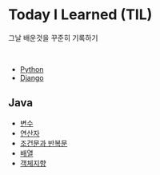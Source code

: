 # Today I Learned (TIL)

그날 배운것을 꾸준히 기록하기

<br>

- [Python](./Python/python.md)
- [Django](./Django/django.md)

## Java

- [변수](./Java/%EB%B3%80%EC%88%98.md)
- [연산자](./Java/%EC%97%B0%EC%82%B0%EC%9E%90.md)
- [조건문과 반복문](./Java/%EC%A1%B0%EA%B1%B4%EB%AC%B8%EA%B3%BC%20%EB%B0%98%EB%B3%B5%EB%AC%B8.md)
- [배열](./Java/%EB%B0%B0%EC%97%B4.md)
- [객체지향](./Java/%EA%B0%9D%EC%B2%B4%EC%A7%80%ED%96%A5.md)
